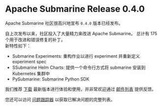 <!--
Licensed under the Apache License, Version 2.0 (the "License");
you may not use this file except in compliance with the License.
You may obtain a copy of the License at

http://www.apache.org/licenses/LICENSE-2.0

Unless required by applicable law or agreed to in writing, software
distributed under the License is distributed on an "AS IS" BASIS,
WITHOUT WARRANTIES OR CONDITIONS OF ANY KIND, either express or implied.
See the License for the specific language governing permissions and
limitations under the License.
-->

# Apache Submarine Release 0.4.0

Apache Submarine 社区很高兴地宣布 `0.4.0` 版本已经发布。

自上次发布以来，社区投入了大量精力来改进 Apache Submarine。
总计有 175 个用于改进和错误修复的补丁。  
新特性如下：

- Submarine Experiments: 重构作业以进行 experiment 并重新定义 experiment spec
- SSubmarine Helm Charts: 提供一个命令行方式将 submarine 安装到 Kubernetes 集群中
- PySubmarine: Submarine Python SDK


我们推荐 [下载](../docs/download) 最新版本进行体验和使用，并非常欢迎通过 [邮件列表](../docs/community/) 提供反馈。

您还可以访问 [问题跟踪器](https://issues.apache.org/jira/secure/ReleaseNote.jspa?projectId=12322824&version=12346621) 以获取已解决问题的完整列表。
